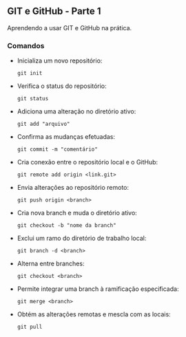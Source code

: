 ## GIT e GitHub - Parte 1

Aprendendo a usar GIT e GitHub na prática.

### Comandos

- Inicializa um novo repositório:
  
    ```git init```

- Verifica o status do repositório:

    ```git status```

- Adiciona uma alteração no diretório ativo:

    ```git add "arquivo"```

- Confirma as mudanças efetuadas:
  
    ```git commit -m "comentário"```

- Cria conexão entre o repositório local e o GitHub:

    ```git remote add origin <link.git>```

- Envia alterações ao repositório remoto:

    ```git push origin <branch>```

- Cria nova branch e muda o diretório ativo:

    ```git checkout -b "nome da branch"```

- Exclui um ramo do diretório de trabalho local:

    ```git branch -d <branch>```

- Alterna entre branches:

    ```git checkout <branch>```

- Permite integrar uma branch à ramificação especificada:

    ```git merge <branch>```

- Obtém as alterações remotas e mescla com as locais:

    ```git pull```